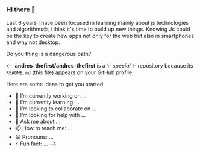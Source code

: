 ### Hi there 👋

Last 6 years I have been focused in learning mainly about js technologies and algorithms🤓, I think it's time to build up new things. Knowing Js could be the key to create new apps not only for the web but also in smartphones and why not desktop.

Do you thing is a dangerous path?

<-- **andres-thefirst/andres-thefirst** is a ✨ _special_ ✨ repository because its `README.md` (this file) appears on your GitHub profile.

Here are some ideas to get you started:

- 🔭 I’m currently working on ...
- 🌱 I’m currently learning ...
- 👯 I’m looking to collaborate on ...
- 🤔 I’m looking for help with ...
- 💬 Ask me about ...
- 📫 How to reach me: ...
- 😄 Pronouns: ...
- ⚡ Fun fact: ...
-->
